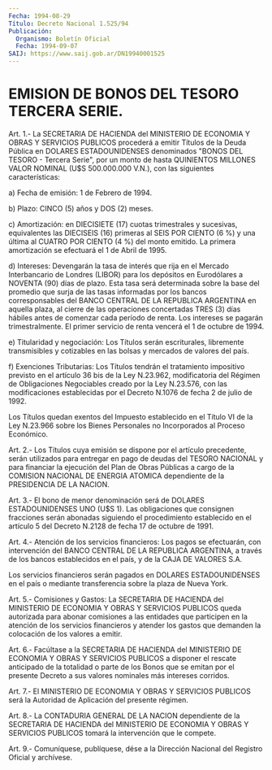 ```yaml
---
Fecha: 1994-08-29
Título: Decreto Nacional 1.525/94
Publicación:
  Organismo: Boletín Oficial
  Fecha: 1994-09-07
SAIJ: https://www.saij.gob.ar/DN19940001525
---
```

# EMISION DE BONOS DEL TESORO TERCERA SERIE.

<a id="1"></a>
Art. 1.- La SECRETARIA DE HACIENDA del MINISTERIO DE ECONOMIA Y OBRAS  Y  SERVICIOS PUBLICOS procederá a emitir Títulos de la Deuda Pública en  DOLARES ESTADOUNIDENSES denominados "BONOS DEL TESORO - Tercera Serie",  por  un  monto  de hasta QUINIENTOS MILLONES VALOR NOMINAL (U$S 500.000.000 V.N.), con las siguientes características:

a) Fecha de emisión: 1 de Febrero de 1994.

b) Plazo: CINCO (5) años y DOS (2) meses.

c)  Amortización:  en  DIECISIETE  (17)    cuotas  trimestrales  y sucesivas,  equivalentes las DIECISEIS (16) primeras  al  SEIS  POR CIENTO (6 %)  y  una  última  al  CUATRO POR CIENTO (4 %) del monto emitido. La primera amortización se  efectuará  el  1  de  Abril de 1995.

d)  Intereses:  Devengarán  la  tasa  de  interés  que  rija en el Mercado  Interbancario  de  Londres  (LIBOR) para los depósitos  en Eurodólares  a  NOVENTA  (90)  días  de  plazo.    Esta  tasa  será determinada  sobre  la  base  del promedio que surja de  las  tasas informadas por los bancos corresponsables  del  BANCO CENTRAL DE LA REPUBLICA ARGENTINA en aquella plaza, al cierre de  las operaciones concertadas  TRES  (3) días hábiles antes de comenzar cada  período de  renta. Los intereses  se  pagarán  trimestralmente.  El  primer servicio de renta vencerá el 1 de octubre de 1994.

e) Titularidad  y  negociación:  Los  Títulos  serán escriturales, libremente transmisibles y cotizables en las bolsas  y  mercados de valores del país.

f)  Exenciones  Tributarias:  Los  Títulos  tendrán el tratamiento impositivo  previsto  en  el  artículo 36 bis de la  Ley  N.23.962, modificatoria del Régimen de Obligaciones  Negociables  creado  por la  Ley  N.23.576,  con  las  modificaciones  establecidas  por  el Decreto N.1076 de fecha 2 de julio de 1992.

Los  Títulos  quedan exentos del Impuesto establecido en el Título VI de la Ley N.23.966  sobre  los Bienes Personales no Incorporados al Proceso Económico.

<a id="2"></a>
Art.  2.-  Los Títulos cuya emisión se dispone por el artículo precedente, serán  utilizados  para  entregar en pago de deudas del TESORO NACIONAL y para financiar la ejecución  del  Plan  de  Obras Públicas  a  cargo  de  la  COMISION  NACIONAL  DE  ENERGIA ATOMICA dependiente de la PRESIDENCIA DE LA NACION.

<a id="3"></a>
Art.  3.-  El  bono  de  menor  denominación  será  de DOLARES ESTADOUNIDENSES   UNO  (U$S  1).  Las  obligaciones  que  consignen fracciones serán abonadas  siguiendo  el  procedimiento establecido en  el  artículo 5 del Decreto N.2128 de fecha  17  de  octubre  de 1991.

<a id="4"></a>
Art.  4.-  Atención de los servicios financieros: Los pagos se efectuarán, con intervención  del  BANCO  CENTRAL  DE  LA REPUBLICA ARGENTINA, a través de los bancos establecidos en el país,  y de la CAJA DE VALORES S.A.

Los servicios financieros serán pagados en DOLARES ESTADOUNIDENSES en el país o mediante transferencia sobre la  plaza de Nueva York.

<a id="5"></a>
Art.  5.-  Comisiones  y Gastos: La SECRETARIA DE HACIENDA del MINISTERIO  DE  ECONOMIA  Y  OBRAS    Y  SERVICIOS  PUBLICOS  queda autorizada para abonar comisiones a las  entidades  que  participen en  la  atención de los servicios financieros y atender los  gastos que demanden la colocación de los valores a emitir.

<a id="6"></a>
Art.  6.- Facúltase a la SECRETARIA DE HACIENDA del MINISTERIO DE ECONOMIA  Y  OBRAS  Y  SERVICIOS  PUBLICOS a disponer el rescate anticipado de la totalidad o parte de  los  Bonos que se emitan por el  presente  Decreto  a  sus  valores  nominales  más    intereses corridos.

<a id="7"></a>
Art. 7.- El MINISTERIO DE ECONOMIA Y OBRAS Y SERVICIOS PUBLICOS será la Autoridad de Aplicación del presente régimen.

<a id="8"></a>
Art.  8.- La CONTADURIA GENERAL DE LA NACION dependiente de la SECRETARIA DE  HACIENDA  del  MINISTERIO  DE  ECONOMIA  Y  OBRAS  Y SERVICIOS    PUBLICOS   tomará  la  intervención  que  le  compete.

<a id="9"></a>
Art. 9.- Comuníquese, publíquese, dése a la Dirección Nacional del Registro Oficial y archívese.